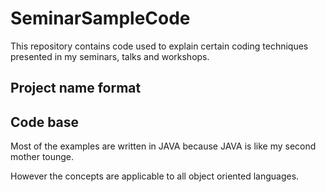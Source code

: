 # SeminarSampleCode

This repository contains code used to explain certain coding techniques presented in my seminars, talks and workshops.

Project name format
-------------------

<seminarTitle>_<exampleID>_<exampleName>


Code base
---------

Most of the examples are written in JAVA because JAVA is like my second mother tounge. 

However the concepts are applicable to all object oriented languages.
